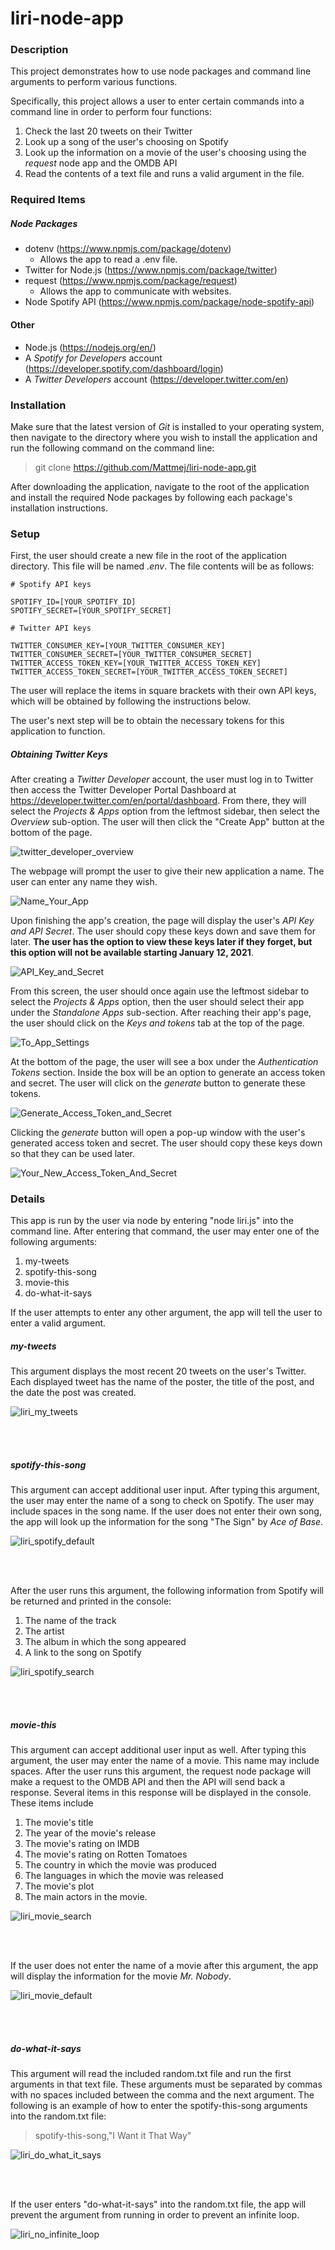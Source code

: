 # liri-node-app

### Description

This project demonstrates how to use node packages and command line arguments to perform various functions.

Specifically, this project allows a user to enter certain commands into a command line in order to perform four functions:
1. Check the last 20 tweets on their Twitter
2. Look up a song of the user's choosing on Spotify
3. Look up the information on a movie of the user's choosing using the _request_ node app and the OMDB API
4. Read the contents of a text file and runs a valid argument in the file.

### Required Items

##### Node Packages
* dotenv (https://www.npmjs.com/package/dotenv)
    * Allows the app to read a .env file.
* Twitter for Node.js (https://www.npmjs.com/package/twitter)
* request (https://www.npmjs.com/package/request)
    * Allows the app to communicate with websites.
* Node Spotify API (https://www.npmjs.com/package/node-spotify-api)

#### Other
* Node.js (https://nodejs.org/en/)
* A _Spotify for Developers_ account (https://developer.spotify.com/dashboard/login)
* A _Twitter Developers_ account (https://developer.twitter.com/en)

<!-- ##### API Keys (to be entered into an .env file)
* Spotify ID
* Spotify Secret
* Twitter Consumer Key
* Twitter Consumer Secret
* Twitter Access Token Key
* Twitter Access Token Secret

#### Other
* Node.js
* an .env file with the following text:

```
# Spotify API keys

SPOTIFY_ID=[YOUR_SPOTIFY_ID]
SPOTIFY_SECRET=[YOUR_SPOTIFY_SECRET]

# Twitter API keys

TWITTER_CONSUMER_KEY=[YOUR_TWITTER_CONSUMER_KEY]
TWITTER_CONSUMER_SECRET=[YOUR_TWITTER_CONSUMER_SECRET]
TWITTER_ACCESS_TOKEN_KEY=[YOUR_TWITTER_ACCESS_TOKEN_KEY]
TWITTER_ACCESS_TOKEN_SECRET=[YOUR_TWITTER_ACCESS_TOKEN_SECRET]

```

The user must make sure to replace the items in square brackets with their own API keys and to remove the brackets when they enter their own information.

* A keys.js file with the following code: 

```javascript
console.log('this is loaded');

exports.twitter = {
  consumer_key: process.env.TWITTER_CONSUMER_KEY,
  consumer_secret: process.env.TWITTER_CONSUMER_SECRET,
  access_token_key: process.env.TWITTER_ACCESS_TOKEN_KEY,
  access_token_secret: process.env.TWITTER_ACCESS_TOKEN_SECRET
};

exports.spotify = {
  id: process.env.SPOTIFY_ID,
  secret: process.env.SPOTIFY_SECRET
};

``` -->

### Installation

Make sure that the latest version of _Git_ is installed to your operating system, then navigate to the directory where you wish to install the application and run the following command on the command line:

> git clone https://github.com/Mattmej/liri-node-app.git

After downloading the application, navigate to the root of the application and install the required Node packages by following each package's installation instructions.

### Setup

First, the user should create a new file in the root of the application directory. This file will be named _.env_. The file contents will be as follows:

```
# Spotify API keys

SPOTIFY_ID=[YOUR_SPOTIFY_ID]
SPOTIFY_SECRET=[YOUR_SPOTIFY_SECRET]

# Twitter API keys

TWITTER_CONSUMER_KEY=[YOUR_TWITTER_CONSUMER_KEY]
TWITTER_CONSUMER_SECRET=[YOUR_TWITTER_CONSUMER_SECRET]
TWITTER_ACCESS_TOKEN_KEY=[YOUR_TWITTER_ACCESS_TOKEN_KEY]
TWITTER_ACCESS_TOKEN_SECRET=[YOUR_TWITTER_ACCESS_TOKEN_SECRET]

```

The user will replace the items in square brackets with their own API keys, which will be obtained by following the instructions below.

The user's next step will be to obtain the necessary tokens for this application to function. 

##### Obtaining Twitter Keys

After creating a _Twitter Developer_ account, the user must log in to Twitter then access the Twitter Developer Portal Dashboard at https://developer.twitter.com/en/portal/dashboard. From there, they will select the _Projects & Apps_ option from the leftmost sidebar, then select the _Overview_ sub-option. The user will then click the "Create App" button at the bottom of the page.

![twitter_developer_overview](https://github.com/Mattmej/liri-node-app/blob/master/pics/twitter_developer_overview.png)


The webpage will prompt the user to give their new application a name. The user can enter any name they wish.

![Name_Your_App](https://github.com/Mattmej/liri-node-app/blob/master/pics/Name_Your_App.png)


Upon finishing the app's creation, the page will display the user's _API Key and API Secret_. The user should copy these keys down and save them for later. __The user has the option to view these keys later if they forget, but this option will not be available starting January 12, 2021__. 

![API_Key_and_Secret](https://github.com/Mattmej/liri-node-app/blob/master/pics/API_Key_and_Secret.png)


From this screen, the user should once again use the leftmost sidebar to select the _Projects & Apps_ option, then the user should select their app under the _Standalone Apps_ sub-section. After reaching their app's page, the user should click on the _Keys and tokens_ tab at the top of the page.

![To_App_Settings](https://github.com/Mattmej/liri-node-app/blob/master/pics/To_App_Settings.png)


At the bottom of the page, the user will see a box under the _Authentication Tokens_ section. Inside the box will be an option to generate an access token and secret. The user will click on the _generate_ button to generate these tokens.

![Generate_Access_Token_and_Secret](https://github.com/Mattmej/liri-node-app/blob/master/pics/Generate_Access_Token_and_Secret.png)


Clicking the _generate_ button will open a pop-up window with the user's generated access token and secret. The user should copy these keys down so that they can be used later.

![Your_New_Access_Token_And_Secret](https://github.com/Mattmej/liri-node-app/blob/master/pics/Your_New_Access_Token_And_Secret.png)






### Details

This app is run by the user via node by entering "node liri.js" into the command line. After entering that command, the user may enter one of the following arguments:
1. my-tweets
2. spotify-this-song
3. movie-this
4. do-what-it-says

If the user attempts to enter any other argument, the app will tell the user to enter a valid argument.

##### my-tweets

This argument displays the most recent 20 tweets on the user's Twitter. Each displayed tweet has the name of the poster, the title of the post, and the date the post was created.

![liri_my_tweets](https://github.com/Mattmej/liri-node-app/blob/master/gifs/liri_my_tweets.gif)

<br/>
<br/>

##### spotify-this-song

This argument can accept additional user input. After typing this argument, the user may enter the name of a song to check on Spotify. The user may include spaces in the song name. If the user does not enter their own song, the app will look up the information for the song "The Sign" by _Ace of Base_.

![liri_spotify_default](https://github.com/Mattmej/liri-node-app/blob/master/gifs/liri_spotify_default.gif)

<br/>
<br/>

After the user runs this argument, the following information from Spotify will be returned and printed in the console:
1. The name of the track
2. The artist
3. The album in which the song appeared
4. A link to the song on Spotify

![liri_spotify_search](https://github.com/Mattmej/liri-node-app/blob/master/gifs/liri_spotify_search.gif)

<br/>
<br/>

##### movie-this

This argument can accept additional user input as well. After typing this argument, the user may enter the name of a movie. This name may include spaces. After the user runs this argument, the request node package will make a request to the OMDB API and then the API will send back a response. Several items in this response will be displayed in the console. These items include
1. The movie's title
2. The year of the movie's release
3. The movie's rating on IMDB
4. The movie's rating on Rotten Tomatoes
5. The country in which the movie was produced
6. The languages in which the movie was released
7. The movie's plot
8. The main actors in the movie.

![liri_movie_search](https://github.com/Mattmej/liri-node-app/blob/master/gifs/liri_movie_search.gif)

<br/>
<br/>

If the user does not enter the name of a movie after this argument, the app will display the information for the movie _Mr. Nobody_.

![liri_movie_default](https://github.com/Mattmej/liri-node-app/blob/master/gifs/liri_movie_default.gif)

<br/>
<br/>

##### do-what-it-says

This argument will read the included random.txt file and run the first arguments in that text file. These arguments must be separated by commas with no spaces included between the comma and the next argument. The following is an example of how to enter the spotify-this-song arguments into the random.txt file:

> spotify-this-song,"I Want it That Way"

![liri_do_what_it_says](https://github.com/Mattmej/liri-node-app/blob/master/gifs/liri_do_what_it_says.gif)

<br/>
<br/>

If the user enters "do-what-it-says" into the random.txt file, the app will prevent the argument from running in order to prevent an infinite loop.

![liri_no_infinite_loop](https://github.com/Mattmej/liri-node-app/blob/master/gifs/liri_no_infinite_loop.gif)
